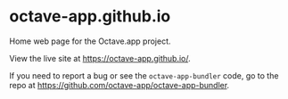 octave-app.github.io
====================

Home web page for the Octave.app project.

View the live site at https://octave-app.github.io/.

If you need to report a bug or see the `octave-app-bundler` code, go to the repo at https://github.com/octave-app/octave-app-bundler.
